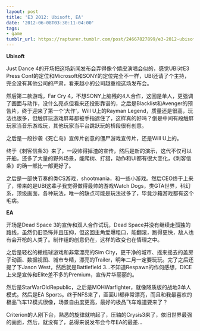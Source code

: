 ```yaml
---
layout: post
title: 'E3 2012: Ubisoft, EA'
date: '2012-06-08T03:30:11-04:00'
tags:
- game
tumblr_url: https://rapturer.tumblr.com/post/24667827899/e3-2012-ubisoft-ea
---
```

 **Ubisoft**

Just Dance 4的开场把这场新闻发布会弄得像个嬉皮演唱会似的，感觉UBI对E3 Press Conf的定位和Microsoft和SONY的定位完全不一样，UBI还请了个主持，完全没有其他公司的严肃，看来越小的公司越重视这场发布会。

然后第二款游戏，Far Cry 4，不想SONY上脑残的4人合作，这回是单人，更强调了画面与动作，没什么亮点但看来还投影靠谱的，之后是Blacklist和Avenger的预告片，终于迎来了第一个’大作‘，Will U上的Rayman Legend，质量还是很高，玩法也很多，但触屏玩游戏屏幕都被手指遮住了，这样真的好吗？倒是中间有段触屏玩家当音乐游戏玩，其他玩家当平台跳跃玩的桥段很有创意。

之后是一段抄袭《死亡岛》宣传片创意的僵尸游戏宣传片，还是Will U上的。

终于《刺客信条3》来了，一段帅得掉渣的宣传，然后是新的演示，这代不仅可以开船，还多了大量的野外场景，能爬树、打猎，动作和UI都有很大变化，《刺客信条》的确一部比一部更好了。

之后是一部快节奏的类CS游戏，shootmania，和一些小游戏。然后CEO终于上来了，带来的是UBI这辈子我觉得做得最帅的游戏Watch Dogs，类GTA世界，科幻系，顶级画面，各种玩法，唯一的缺点可能是玩法过多了，毕竟沙箱游戏都有这个毛病。

**EA**

开场是Dead Space 3的宣传和双人合作试玩，Dead Space并没有继续走孤独的路线，虽然仍旧恐怖并且压抑，但这回主角爱爆粗口，能翻滚，跑得更快，敌人也有会开枪的人类了。制作组的创意仍在，这样的改变也在情理之中。

之后是轻松的橄榄球游戏和非常漂亮的Sim City，更干净的城市、摇来摇去的盖房子动画、数据视图、城市专精，漂亮的Trailer，明年二月一定要玩玩。完了之后还提了下Jason West，然后就是Battlefield 3…不知道Respawn的作何感想，DICE上来是宣传和Elite差不多的Premium，宣传片华丽丽的。

然后是StarWarOldRepublic，之后是MOHWarfighter，就像降质版的战地3单人模式。然后是EA Sports。终于NFS来了，画面UI都非常漂亮，而且和我最喜欢的极品飞车12模式很像，场景自由度更高，最好的极品飞车难道要来了？

Criterion的人刚下台，熟悉的旋律就响起了，压轴的Crysis3来了，依旧世界最强的画面，然后，就没有了，总得来说发布会今年EA的最差…


